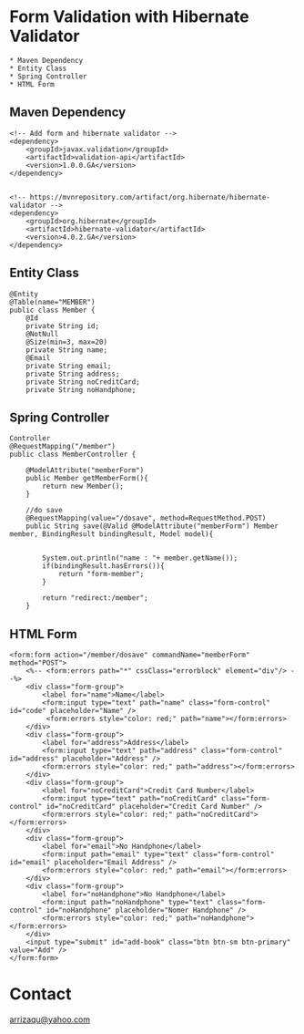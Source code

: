 # Form Validation with Hibernate Validator
	* Maven Dependency 
	* Entity Class
	* Spring Controller
	* HTML Form

## Maven Dependency
	<!-- Add form and hibernate validator -->
	<dependency>
	    <groupId>javax.validation</groupId>
	    <artifactId>validation-api</artifactId>
	    <version>1.0.0.GA</version>
	</dependency>
	
	
	<!-- https://mvnrepository.com/artifact/org.hibernate/hibernate-validator -->
	<dependency>
	    <groupId>org.hibernate</groupId>
	    <artifactId>hibernate-validator</artifactId>
	    <version>4.0.2.GA</version>
	</dependency>
	
## Entity Class
	@Entity
	@Table(name="MEMBER")
	public class Member {
		@Id
		private String id;
		@NotNull
		@Size(min=3, max=20)
		private String name;
		@Email
		private String email;
		private String address;
		private String noCreditCard;
		private String noHandphone;
	
##  Spring Controller
	Controller
	@RequestMapping("/member")
	public class MemberController {

		@ModelAttribute("memberForm")
		public Member getMemberForm(){
			return new Member();
		}
		
		//do save
		@RequestMapping(value="/dosave", method=RequestMethod.POST)
		public String save(@Valid @ModelAttribute("memberForm") Member member, BindingResult bindingResult, Model model){

			
			System.out.println("name : "+ member.getName());
			if(bindingResult.hasErrors()){
				return "form-member";
			}
			
			return "redirect:/member";
		}
		
##	HTML Form
	<form:form action="/member/dosave" commandName="memberForm" method="POST">
		<%-- <form:errors path="*" cssClass="errorblock" element="div"/> --%>
		<div class="form-group">
			<label for="name">Name</label>
			<form:input type="text" path="name" class="form-control" id="code" placeholder="Name" />
			 <form:errors style="color: red;" path="name"></form:errors>
		</div>
		<div class="form-group">
			<label for="address">Address</label>
			<form:input type="text" path="address" class="form-control" id="address" placeholder="Address" />
			<form:errors style="color: red;" path="address"></form:errors>
		</div>
		<div class="form-group">
			<label for="noCreditCard">Credit Card Number</label>
			<form:input type="text" path="noCreditCard" class="form-control" id="noCreditCard" placeholder="Credit Card Number" />
			<form:errors style="color: red;" path="noCreditCard"></form:errors>
		</div>
		<div class="form-group">
			<label for="email">No Handphone</label>
			<form:input path="email" type="text" class="form-control" id="email" placeholder="Email Address" />
			<form:errors style="color: red;" path="email"></form:errors>
		</div>
		<div class="form-group">
			<label for="noHandphone">No Handphone</label>
			<form:input path="noHandphone" type="text" class="form-control" id="noHandphone" placeholder="Nomer Handphone" />
			<form:errors style="color: red;" path="noHandphone"></form:errors>
		</div>
		<input type="submit" id="add-book" class="btn btn-sm btn-primary" value="Add" />		
	</form:form>
	
# Contact 
arrizaqu@yahoo.com